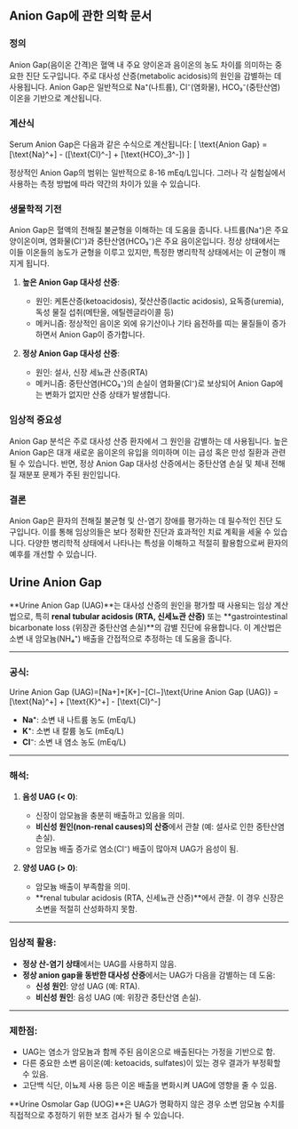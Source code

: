 

## Anion Gap에 관한 의학 문서

### 정의
Anion Gap(음이온 간격)은 혈액 내 주요 양이온과 음이온의 농도 차이를 의미하는 중요한 진단 도구입니다. 주로 대사성 산증(metabolic acidosis)의 원인을 감별하는 데 사용됩니다. Anion Gap은 일반적으로 Na⁺(나트륨), Cl⁻(염화물), HCO₃⁻(중탄산염) 이온을 기반으로 계산됩니다.

### 계산식
Serum Anion Gap은 다음과 같은 수식으로 계산됩니다:
\[ \text{Anion Gap} = [\text{Na}^+] - ([\text{Cl}^-] + [\text{HCO}_3^-]) \]

정상적인 Anion Gap의 범위는 일반적으로 8-16 mEq/L입니다. 그러나 각 실험실에서 사용하는 측정 방법에 따라 약간의 차이가 있을 수 있습니다.

### 생물학적 기전
Anion Gap은 혈액의 전해질 불균형을 이해하는 데 도움을 줍니다. 나트륨(Na⁺)은 주요 양이온이며, 염화물(Cl⁻)과 중탄산염(HCO₃⁻)은 주요 음이온입니다. 정상 상태에서는 이들 이온들의 농도가 균형을 이루고 있지만, 특정한 병리학적 상태에서는 이 균형이 깨지게 됩니다.

1. **높은 Anion Gap 대사성 산증**: 
   - 원인: 케톤산증(ketoacidosis), 젖산산증(lactic acidosis), 요독증(uremia), 독성 물질 섭취(메탄올, 에틸렌글라이콜 등)
   - 메커니즘: 정상적인 음이온 외에 유기산이나 기타 음전하를 띠는 물질들이 증가하면서 Anion Gap이 증가합니다.

2. **정상 Anion Gap 대사성 산증**:
   - 원인: 설사, 신장 세뇨관 산증(RTA)
   - 메커니즘: 중탄산염(HCO₃⁻)의 손실이 염화물(Cl⁻)로 보상되어 Anion Gap에는 변화가 없지만 산증 상태가 발생합니다.

### 임상적 중요성
Anion Gap 분석은 주로 대사성 산증 환자에서 그 원인을 감별하는 데 사용됩니다. 높은 Anion Gap은 대개 새로운 음이온의 유입을 의미하며 이는 급성 혹은 만성 질환과 관련될 수 있습니다. 반면, 정상 Anion Gap 대사성 산증에서는 중탄산염 손실 및 체내 전해질 재분포 문제가 주된 원인입니다.

### 결론
Anion Gap은 환자의 전해질 불균형 및 산-염기 장애를 평가하는 데 필수적인 진단 도구입니다. 이를 통해 임상의들은 보다 정확한 진단과 효과적인 치료 계획을 세울 수 있습니다. 다양한 병리학적 상태에서 나타나는 특성을 이해하고 적절히 활용함으로써 환자의 예후를 개선할 수 있습니다.



## Urine Anion Gap

**Urine Anion Gap (UAG)**는 대사성 산증의 원인을 평가할 때 사용되는 임상 계산법으로, 특히 **renal tubular acidosis (RTA, 신세뇨관 산증)** 또는 **gastrointestinal bicarbonate loss (위장관 중탄산염 손실)**의 감별 진단에 유용합니다. 이 계산법은 소변 내 암모늄(NH₄⁺) 배출을 간접적으로 추정하는 데 도움을 줍니다.

---

### 공식:

Urine Anion Gap (UAG)=[Na+]+[K+]−[Cl−]\text{Urine Anion Gap (UAG)} = [\text{Na}^+] + [\text{K}^+] - [\text{Cl}^-]

- **Na⁺**: 소변 내 나트륨 농도 (mEq/L)
- **K⁺**: 소변 내 칼륨 농도 (mEq/L)
- **Cl⁻**: 소변 내 염소 농도 (mEq/L)

---

### 해석:

1. **음성 UAG (< 0)**:
    
    - 신장이 암모늄을 충분히 배출하고 있음을 의미.
    - **비신성 원인(non-renal causes)의 산증**에서 관찰 (예: 설사로 인한 중탄산염 손실).
    - 암모늄 배출 증가로 염소(Cl⁻) 배출이 많아져 UAG가 음성이 됨.
2. **양성 UAG (> 0)**:
    
    - 암모늄 배출이 부족함을 의미.
    - **renal tubular acidosis (RTA, 신세뇨관 산증)**에서 관찰. 이 경우 신장은 소변을 적절히 산성화하지 못함.

---

### 임상적 활용:

- **정상 산-염기 상태**에서는 UAG를 사용하지 않음.
- **정상 anion gap을 동반한 대사성 산증**에서는 UAG가 다음을 감별하는 데 도움:
    - **신성 원인**: 양성 UAG (예: RTA).
    - **비신성 원인**: 음성 UAG (예: 위장관 중탄산염 손실).

---

### 제한점:

- UAG는 염소가 암모늄과 함께 주된 음이온으로 배출된다는 가정을 기반으로 함.
- 다른 중요한 소변 음이온(예: ketoacids, sulfates)이 있는 경우 결과가 부정확할 수 있음.
- 고단백 식단, 이뇨제 사용 등은 이온 배출을 변화시켜 UAG에 영향을 줄 수 있음.

**Urine Osmolar Gap (UOG)**은 UAG가 명확하지 않은 경우 소변 암모늄 수치를 직접적으로 추정하기 위한 보조 검사가 될 수 있습니다.